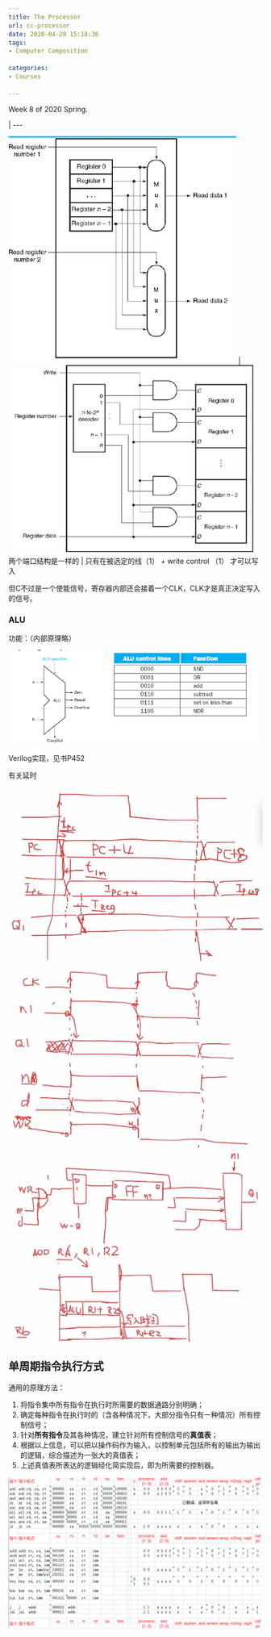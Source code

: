 ```yaml
---
title: The Processor
url: cc-processor
date: 2020-04-20 15:18:36
tags: 
- Computer Composition

categories: 
- Courses

---
```


Week 8 of 2020 Spring.

<!--more

[[toc]]

## Introduction

![](./img/04-20-15-22-12.png)

Recall: 我们此前的大部分指令，前半部分（解析命令，取数）基本相同，后半部分则大不相同（算，读，写）

Higher-Order Abstraction

![](./img/04-20-15-22-45.png)

不同的指令实际上是在激活不同的模块，选择不同的数据流进行实现。那么，如果我们能够设计一个方案，在合适的时候设置合适的控制信号，就能够让数据流通道跑起来，那我们就实现了指令的功能。因此，下面我们的重点就放在了Controller上。

此外，对时序逻辑电路，我们还要确保状态的锁存，否则会出现振荡电路。

![](./img/04-20-15-29-56.png)


## Logic Design Conventions

![](./img/04-22-08-09-02.png)

### Clocking Methodology
时钟同步方法

- 时钟的周期大于组合逻辑的响应时间。
- 在Flip-Flop中，从接收到CLK上升沿到读取数据，有一段SETUP值，这一段要求稳定，取样。
- 注意：DE2实验板中的FPGA支持同步MEM（RAM与时钟同步，实际中往往是不同步的）

![](./img/04-22-08-16-04.png)

沿触发方式允许状态单元的写和读发生在同一个时钟周期里，而且不会产生不确定状态（只有PC和REG是时序逻辑）
- 可以将state element理解为维持阻塞型的D触发器、或主从结构的J-K触发器等，
- 理解电路结构决定了其不会发生因反馈导致的“空翻” 。

### FPGA Architecture

![](./img/04-22-08-16-34.png)

- LUT： look-up table
- SELECT：组合逻辑走上通道，时序逻辑走下通道
- Q决定输入和时钟的逻辑组合关系
- 我们在使用FPGA时，其实就是写一些逻辑表达式，对FPGA的模块做配置。
- 硬件实现的翻译是保证正确性的。

## Building a Datapath

### PC + Instruction

![](./img/04-22-08-26-50.png)

读的功能是始终开放的，因为Instruction就是由Read address控制的。

### Register

![](./img/04-22-08-39-00.png)
- 读的动作发生在begin of current cycle
- 计算时间存在delay，被周期吃掉了。
- 写的动作发生在end of current cycle

具有双读端口的实现原理 | 写入逻辑
-----> | ---
![](./img/04-22-08-39-48.png) | ![](./img/04-22-08-40-06.png)
两个端口结构是一样的 | 只有在被选定的线（1） + write control （1） 才可以写入

但C不过是一个使能信号，寄存器内部还会接着一个CLK，CLK才是真正决定写入的信号。

### ALU

功能：（内部原理略）

![](./img/04-22-08-43-22.png)

Verilog实现，见书P452

有关延时

![](./img/04-22-09-46-04.png)
![](./img/04-22-09-46-16.png)
![](./img/04-22-09-46-32.png)
## 单周期指令执行方式

通用的原理方法：
1. 将指令集中所有指令在执行时所需要的数据通路分别明确；
2. 确定每种指令在执行时的（含各种情况下，大部分指令只有一种情况）所有控制信号；
3. 针对**所有指令**及其各种情况，建立针对所有控制信号的**真值表**；
4. 根据以上信息，可以把以操作码作为输入，以控制单元包括所有的输出为输出的逻辑，综合描述为一张大的真值表；
5. 上述真值表所表达的逻辑经化简实现后，即为所需要的控制器。

![](./img/04-22-09-39-46.png)